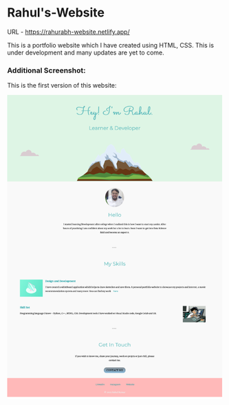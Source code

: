 # Rahul's-Website

URL - https://rahurabh-website.netlify.app/

This is a portfolio website which I have created using HTML, CSS. This is under development and many updates are yet to come. 

### Additional Screenshot:

This is the first version of this website:

<img width="500" alt="Screenshot 2022-10-11 at 15 55 23" src="https://github.com/RahuRabh/Rahul-s-Website/blob/main/Screenshot%202022-12-16%20at%2013-10-44%20Rahul's%20website.png">

